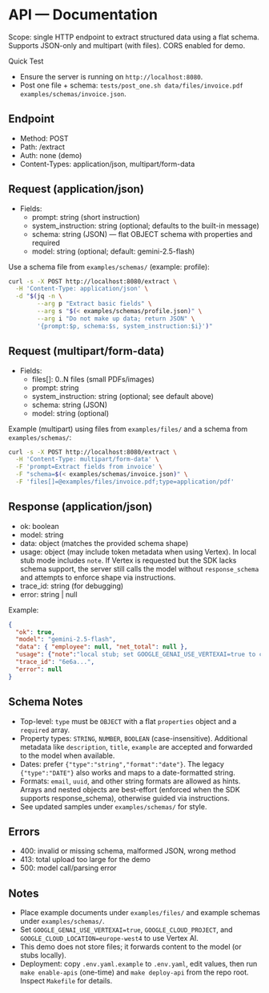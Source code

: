 # API — Documentation

Scope: single HTTP endpoint to extract structured data using a flat schema. Supports JSON-only and multipart (with files). CORS enabled for demo.

Quick Test
- Ensure the server is running on `http://localhost:8080`.
- Post one file + schema: `tests/post_one.sh data/files/invoice.pdf examples/schemas/invoice.json`.

## Endpoint
- Method: POST
- Path: /extract
- Auth: none (demo)
- Content-Types: application/json, multipart/form-data

## Request (application/json)
- Fields:
  - prompt: string (short instruction)
  - system_instruction: string (optional; defaults to the built-in message)
  - schema: string (JSON) — flat OBJECT schema with properties and required
  - model: string (optional; default: gemini-2.5-flash)

Use a schema file from `examples/schemas/` (example: profile):
```bash
curl -s -X POST http://localhost:8080/extract \
  -H 'Content-Type: application/json' \
  -d "$(jq -n \
        --arg p "Extract basic fields" \
        --arg s "$(< examples/schemas/profile.json)" \
        --arg i "Do not make up data; return JSON" \
        '{prompt:$p, schema:$s, system_instruction:$i}')"
```

## Request (multipart/form-data)
- Fields:
  - files[]: 0..N files (small PDFs/images)
  - prompt: string
  - system_instruction: string (optional; see default above)
  - schema: string (JSON)
  - model: string (optional)

Example (multipart) using files from `examples/files/` and a schema from `examples/schemas/`:
```bash
curl -s -X POST http://localhost:8080/extract \
  -H 'Content-Type: multipart/form-data' \
  -F 'prompt=Extract fields from invoice' \
  -F "schema=$(< examples/schemas/invoice.json)" \
  -F 'files[]=@examples/files/invoice.pdf;type=application/pdf'
```

## Response (application/json)
- ok: boolean
- model: string
- data: object (matches the provided schema shape)
- usage: object (may include token metadata when using Vertex). In local stub mode includes `note`. If Vertex is requested but the SDK lacks schema support, the server still calls the model without `response_schema` and attempts to enforce shape via instructions.
- trace_id: string (for debugging)
- error: string | null

Example:
```json
{
  "ok": true,
  "model": "gemini-2.5-flash",
  "data": { "employee": null, "net_total": null },
  "usage": {"note":"local stub; set GOOGLE_GENAI_USE_VERTEXAI=true to call Vertex"},
  "trace_id": "6e6a...",
  "error": null
}
```

## Schema Notes
- Top-level: `type` must be `OBJECT` with a flat `properties` object and a `required` array.
- Property types: `STRING`, `NUMBER`, `BOOLEAN` (case-insensitive). Additional metadata like `description`, `title`, `example` are accepted and forwarded to the model when available.
- Dates: prefer `{"type":"string","format":"date"}`. The legacy `{"type":"DATE"}` also works and maps to a date-formatted string.
- Formats: `email`, `uuid`, and other string formats are allowed as hints. Arrays and nested objects are best-effort (enforced when the SDK supports response_schema), otherwise guided via instructions.
- See updated samples under `examples/schemas/` for style.

## Errors
- 400: invalid or missing schema, malformed JSON, wrong method
- 413: total upload too large for the demo
- 500: model call/parsing error

## Notes
- Place example documents under `examples/files/` and example schemas under `examples/schemas/`.
- Set `GOOGLE_GENAI_USE_VERTEXAI=true`, `GOOGLE_CLOUD_PROJECT`, and `GOOGLE_CLOUD_LOCATION=europe-west4` to use Vertex AI.
- This demo does not store files; it forwards content to the model (or stubs locally).
 - Deployment: copy `.env.yaml.example` to `.env.yaml`, edit values, then run `make enable-apis` (one-time) and `make deploy-api` from the repo root. Inspect `Makefile` for details.
